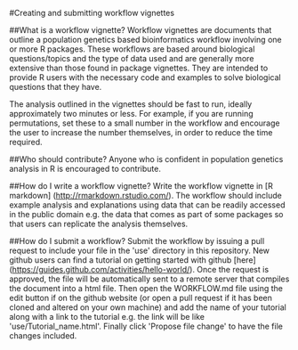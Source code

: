#Creating and submitting workflow vignettes

##What is a workflow vignette?
Workflow vignettes are documents that outline a population genetics based bioinformatics workflow involving one or more R packages. These workflows are based around biological questions/topics and the type of data used and are generally more extensive than those found in package vignettes. They are intended to provide R users with the necessary code and examples to solve biological questions that they have. 

The analysis outlined in the vignettes should be fast to run, ideally approximately two minutes or less. For example, if you are running permutations, set these to a small number in the workflow and encourage the user to increase the number themselves, in order to reduce the time required. 

##Who should contribute?
Anyone who is confident in population genetics analysis in R is encouraged to contribute.

##How do I write a workflow vignette?
Write the workflow vignette in [R markdown] (http://rmarkdown.rstudio.com/). The workflow should include example analysis and explanations using data that can be readily accessed in the public domain e.g. the data that comes as part of some packages so that users can replicate the analysis themselves. 

##How do I submit a workflow?
Submit the workflow by issuing a pull request to include your file in the 'use' directory in this repository. New github users can find a tutorial on getting started with github [here] (https://guides.github.com/activities/hello-world/). Once the request is approved, the file will be automatically sent to a remote server that compiles the document into a html file. Then open the WORKFLOW.md file using the edit button if on the github website (or open a pull request if it has been cloned and altered on your own machine) and add the name of your tutorial along with a link to the tutorial e.g. the link will be like 'use/Tutorial_name.html'. Finally click 'Propose file change' to have the file changes included.


